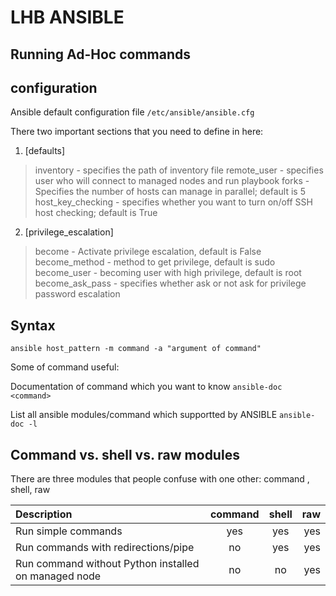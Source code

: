 # LHB ANSIBLE
## Running Ad-Hoc commands

## configuration

Ansible default configuration file `/etc/ansible/ansible.cfg`

There two important sections that you need to define in here:

1. [defaults]
> inventory - specifies the path of inventory file
> remote_user - specifies user who will connect to managed nodes and run playbook
> forks - Specifies the number of hosts can manage in parallel; default is 5
> host_key_checking - specifies whether you want to turn on/off SSH host checking; default is True

2. [privilege_escalation]
> become - Activate privilege escalation, default is False
> become_method - method to get privilege, default is sudo 
> become_user - becoming user with high privilege, default is root
> become_ask_pass - specifies whether ask or not ask for privilege password escalation

## Syntax

`ansible host_pattern -m command -a "argument of command"`

Some of command useful:

Documentation of command which you want to know
`ansible-doc <command>`	

List all ansible modules/command which supportted by ANSIBLE
`ansible-doc -l`

## Command vs. shell vs. raw modules

There are three modules that people confuse with one other: command , shell, raw

| Description | command | shell | raw |
| :---        | :---:   | :---: | ---:|
| Run simple commands | yes | yes | yes |
| Run commands with redirections/pipe | no | yes | yes |
| Run command without Python installed on managed node | no | no | yes |




